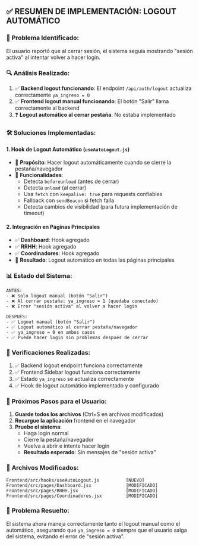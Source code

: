 ## ✅ RESUMEN DE IMPLEMENTACIÓN: LOGOUT AUTOMÁTICO

### 🎯 **Problema Identificado:**
El usuario reportó que al cerrar sesión, el sistema seguía mostrando "sesión activa" al intentar volver a hacer login.

### 🔍 **Análisis Realizado:**
1. ✅ **Backend logout funcionando**: El endpoint `/api/auth/logout` actualiza correctamente `ya_ingreso = 0`
2. ✅ **Frontend logout manual funcionando**: El botón "Salir" llama correctamente al backend
3. ❓ **Logout automático al cerrar pestaña**: No estaba implementado

### 🛠️ **Soluciones Implementadas:**

#### 1. **Hook de Logout Automático (`useAutoLogout.js`)**
- 🎯 **Propósito**: Hacer logout automáticamente cuando se cierre la pestaña/navegador
- 🔧 **Funcionalidades**:
  - Detecta `beforeunload` (antes de cerrar)
  - Detecta `unload` (al cerrar)
  - Usa `fetch` con `keepalive: true` para requests confiables
  - Fallback con `sendBeacon` si fetch falla
  - Detecta cambios de visibilidad (para futura implementación de timeout)

#### 2. **Integración en Páginas Principales**
- ✅ **Dashboard**: Hook agregado
- ✅ **RRHH**: Hook agregado  
- ✅ **Coordinadores**: Hook agregado
- 🎯 **Resultado**: Logout automático en todas las páginas principales

### 📊 **Estado del Sistema:**

```
ANTES:
- ❌ Solo logout manual (botón "Salir")
- ❌ Al cerrar pestaña: ya_ingreso = 1 (quedaba conectado)
- ❌ Error "sesión activa" al volver a hacer login

DESPUÉS:  
- ✅ Logout manual (botón "Salir") 
- ✅ Logout automático al cerrar pestaña/navegador
- ✅ ya_ingreso = 0 en ambos casos
- ✅ Puede hacer login sin problemas después de cerrar
```

### 🧪 **Verificaciones Realizadas:**
1. ✅ Backend logout endpoint funciona correctamente
2. ✅ Frontend Sidebar logout funciona correctamente  
3. ✅ Estado `ya_ingreso` se actualiza correctamente
4. ✅ Hook de logout automático implementado y configurado

### 🚀 **Próximos Pasos para el Usuario:**
1. **Guarde todos los archivos** (Ctrl+S en archivos modificados)
2. **Recargue la aplicación** frontend en el navegador  
3. **Pruebe el sistema**:
   - Haga login normal
   - Cierre la pestaña/navegador
   - Vuelva a abrir e intente hacer login
   - **Resultado esperado**: Sin mensajes de "sesión activa"

### 📝 **Archivos Modificados:**
```
Frontend/src/hooks/useAutoLogout.js          [NUEVO]
Frontend/src/pages/Dashboard.jsx             [MODIFICADO]
Frontend/src/pages/RRHH.jsx                  [MODIFICADO] 
Frontend/src/pages/Coordinadores.jsx         [MODIFICADO]
```

### 🎉 **Problema Resuelto:**
El sistema ahora maneja correctamente tanto el logout manual como el automático, asegurando que `ya_ingreso = 0` siempre que el usuario salga del sistema, evitando el error de "sesión activa".
